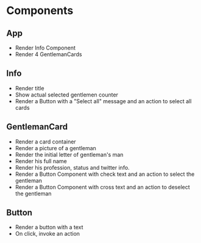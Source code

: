 # Components

## App

- Render Info Component
- Render 4 GentlemanCards

## Info

- Render title
- Show actual selected gentlemen counter
- Render a Button with a "Select all" message and an action to select all cards

## GentlemanCard

- Render a card container
- Render a picture of a gentleman
- Render the initial letter of gentleman's man
- Render his full name
- Render his profession, status and twitter info.
- Render a Button Component with check text and an action to select the gentleman
- Render a Button Component with cross text and an action to deselect the gentleman

## Button

- Render a button with a text
- On click, invoke an action
